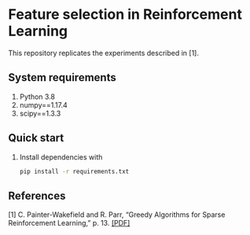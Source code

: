 # Feature selection in Reinforcement Learning

This repository replicates the experiments described in [1].  

## System requirements
1. Python 3.8
2. numpy==1.17.4
3. scipy==1.3.3
## Quick start
1. Install dependencies with
    ```bash
    pip install -r requirements.txt
    ```
## References
[1] C. Painter-Wakefield and R. Parr, “Greedy Algorithms for Sparse Reinforcement Learning,” p. 13. [[PDF]](https://dl.acm.org/citation.cfm?id=3042686)
